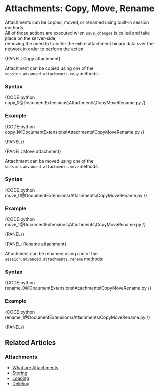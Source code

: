 # Attachments: Copy, Move, Rename

Attachments can be copied, moved, or renamed using built-in session methods.  
All of those actions are executed when `save_changes` is called and take place on the server-side,  
removing the need to transfer the entire attachment binary data over the network in order to perform the action.

{PANEL: Copy attachment}

Attachment can be copied using one of the `session.advanced.attachments.copy` methods:

### Syntax

{CODE:python copy_0@DocumentExtensions\Attachments\CopyMoveRename.py /}

### Example

{CODE:python copy_1@DocumentExtensions\Attachments\CopyMoveRename.py /}

{PANEL/}

{PANEL: Move attachment}

Attachment can be moved using one of the `session.advanced.attachments.move` methods:

### Syntax

{CODE:python move_0@DocumentExtensions\Attachments\CopyMoveRename.py /}

### Example

{CODE:python move_1@DocumentExtensions\Attachments\CopyMoveRename.py /}

{PANEL/}

{PANEL: Rename attachment}

Attachment can be renamed using one of the `session.advanced.attachments.rename` methods:

### Syntax

{CODE:python rename_0@DocumentExtensions\Attachments\CopyMoveRename.py /}

### Example

{CODE:python rename_1@DocumentExtensions\Attachments\CopyMoveRename.py /}

{PANEL/}

## Related Articles

### Attachments

- [What are Attachments](../../document-extensions/attachments/what-are-attachments)
- [Storing](../../document-extensions/attachments/storing)
- [Loading](../../document-extensions/attachments/loading)
- [Deleting](../../document-extensions/attachments/deleting)
